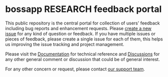 # bossapp RESEARCH feedback portal
This public repository is the central portal for collection of users' feedback including bug reports and enhancement requests. Please [create a new issue](https://github.com/sync2brain/bossapp-research-public/issues/new/choose) for any kind of question or feedback. If you have multiple issues or pieces of feedback, please create a single issue for each of them, this helps us improving the issue tracking and project management.

Please visit the [Documentation](https://bossapp-research-doc.sync2brain.com/) for technical reference and [Discussions](https://github.com/sync2brain/bossapp-research-public/discussions) for any other general comment or discussion that could be of general interest.

For any other concern or request, please contact [our support team](mailto:support@sync2brain.com).
